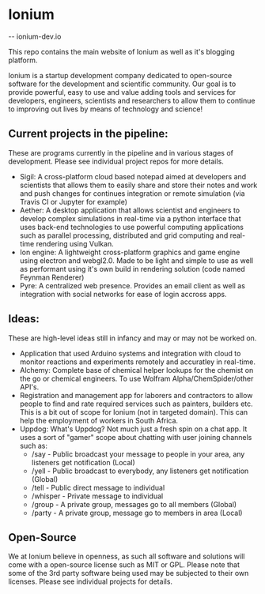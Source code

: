 # Ionium
-- ionium-dev.io

This repo contains the main website of Ionium as well as it's blogging platform.

Ionium is a startup development company dedicated to open-source software for the development and scientific community. Our goal is to provide powerful, easy to use and value adding tools and services for developers, engineers, scientists and researchers to allow them to continue to improving out lives by means of technology and science!

## Current projects in the pipeline:
These are programs currently in the pipeline and in various stages of development. Please see individual project repos for more details.
- Sigil: A cross-platform cloud based notepad aimed at developers and scientists that allows them to easily share and store their notes and work and push changes for continues integration or remote simulation (via Travis CI or Jupyter for example)
- Aether: A desktop application that allows scientist and engineers to develop complex simulations in real-time via a python interface that uses back-end technologies to use powerful computing applications such as parallel processing, distributed and grid computing and real-time rendering using Vulkan.
- Ion engine: A lightweight cross-platform graphics and game engine using electron and webgl2.0. Made to be light and simple to use as well as performant using it's own build in rendering solution (code named Feynman Renderer)
- Pyre: A centralized web presence. Provides an email client as well as integration with social networks for ease of login accross apps.

## Ideas:
These are high-level ideas still in infancy and may or may not be worked on.
- Application that used Arduino systems and integration with cloud to monitor reactions and experiments remotely and accuratley in real-time.
- Alchemy: Complete base of chemical helper lookups for the chemist on the go or chemical engineers. To use Wolfram Alpha/ChemSpider/other API's.
- Registration and management app for laborers and contractors to allow people to find and rate required services such as painters, builders etc. This is a bit out of scope for Ionium (not in targeted domain). This can help the employment of workers in South Africa.
- Uppdog: What's Uppdog? Not much just a fresh spin on a chat app. It uses a sort of "gamer" scope about chatting with user joining channels such as:
  - /say - Public broadcast your message to people in your area, any listeners get notification (Local)
  - /yell - Public broadcast to everybody, any listeners get notification (Global)
  - /tell - Public direct message to individual
  - /whisper - Private message to individual
  - /group - A private group, messages go to all members (Global)
  - /party - A private group, message go to members in area (Local)

## Open-Source
We at Ionium believe in openness, as such all software and solutions will come with a open-source license such as MIT or GPL. Please note that some of the 3rd party software being used may be subjected to their own licenses. Please see individual projects for details.

